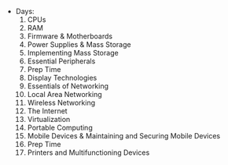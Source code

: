 - Days:
	1. CPUs
	2. RAM
	3. Firmware & Motherboards
	4. Power Supplies & Mass Storage
	5. Implementing Mass Storage
	6. Essential Peripherals
	7. Prep Time
	8. Display Technologies
	9. Essentials of Networking
	10. Local Area Networking
	11. Wireless Networking
	12. The Internet
	13. Virtualization
	14. Portable Computing
	15. Mobile Devices & Maintaining and Securing Mobile Devices
	16. Prep Time
	17. Printers and Multifunctioning Devices